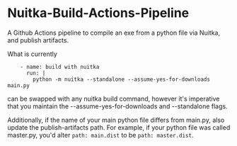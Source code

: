 # Nuitka-Build-Actions-Pipeline
A Github Actions pipeline to compile an exe from a python file via Nuitka, and publish artifacts. 

What is currently
```
    - name: build with nuitka
      run: |
        python -m nuitka --standalone --assume-yes-for-downloads main.py
```
can be swapped with any nuitka build command, however it's imperative that you maintain the --assume-yes-for-downloads and --standalone flags. 

Additionally, if the name of your main python file differs from main.py, also update the publish-artifacts path.
For example, if your python file was called master.py, you'd alter `path: main.dist` to be `path: master.dist`.
